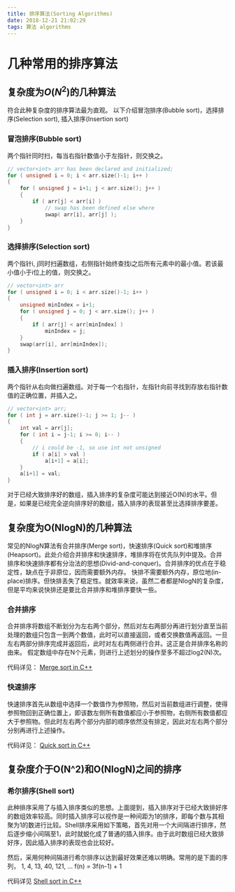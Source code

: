 ```yaml
---
title: 排序算法(Sorting Algorithms)
date: 2018-12-21 21:02:29
tags: 算法 algorithms
---
```


# 几种常用的排序算法 #

<!-- more -->
## 复杂度为$O(N^2)$的几种算法 ##
符合此种复杂度的排序算法最为直观。
以下介绍冒泡排序(Bubble sort)，选择排序(Selection sort), 插入排序(Insertion sort)
### 冒泡排序(Bubble sort) ###
两个指针同时扫，每当右指针数值小于左指针，则交换之。
```c++
// vector<int> arr has been declared and initialized;
for ( unsigned i = 0; i < arr.size()-1; i++ )
{
    for ( unsigned j = i+1; j < arr.size(); j++ )
    {
        if ( arr[j] < arr[i] )
            // swap has been defined else where
            swap( arr[i], arr[j] );
    }
}
```

### 选择排序(Selection sort) ###
两个指针i, j同时扫遍数组，右侧指针始终查找i之后所有元素中的最小值。若该最小值小于i位上的值，则交换之。
```c++
// vector<int> arr
for ( unsigned i = 0; i < arr.size()-1; i++ )
{
    unsigned minIndex = i+1;
    for ( unsigned j = 0; j < arr.size(); j++ )
    {
        if ( arr[j] < arr[minIndex] )
            minIndex = j;
    }
    swap(arr[i], arr[minIndex]);
}
```

### 插入排序(Insertion sort) ###
两个指针从右向做扫遍数组。对于每一个右指针，左指针向前寻找到存放右指针数值的正确位置，并插入之。
```c++
// vector<int> arr;
for ( int j = arr.size()-1; j >= 1; j-- )
{
    int val = arr[j];
    for ( int i = j-1; i >= 0; i-- )
    {
        // i could be -1, so use int not unsigned
        if ( a[i] > val )
            a[i+1] = a[i];
    }
    a[i+1] = val;
}

```
对于已经大致排序好的数组，插入排序的复杂度可能达到接近O(N)的水平。但是，如果是已经完全逆向排序好的数组，插入排序的表现甚至比选择排序要差。


## 复杂度为O(NlogN)的几种算法 ##
常见的NlogN算法有合并排序(Merge sort)，快速排序(Quick sort)和堆排序(Heapsort)。此处介绍合并排序和快速排序，堆排序将在优先队列中提及。合并排序和快速排序都有分治法的思想(Divid-and-conquer)。合并排序的优点在于稳定性，缺点在于非原位，因而需要额外内存。 快排不需要额外内存，原位地(in-place)排序。但快排丢失了稳定性。就效率来说，虽然二者都是NlogN的复杂度，但是平均来说快排还是要比合并排序和堆排序要快一些。

### 合并排序 ###
合并排序将数组不断划分为左右两个部分，然后对左右两部分再进行划分直至当前处理的数组只包含一到两个数值，此时可以直接返回，或者交换数值再返回。一旦左右两部分排序完成并返回后，此时对左右两侧进行合并。这正是合并排序名称的由来。
假定数组中存在N个元素，则进行上述划分的操作至多不超过log2(N)次。

代码详见：
[Merge sort in C++](https://github.com/yanghan234/algorithm-on-coursera/blob/master/Week3/Merge_Sort.cpp)

### 快速排序 ###
快速排序首先从数组中选择一个数值作为参照物，然后对当前数组进行调整，使得参照物回到正确位置上，即该数左侧所有数值都应小于参照物，右侧所有数值都应大于参照物。但此时左右两个部分内部的顺序依然没有排定，因此对左右两个部分分别再进行上述操作。

代码详见：
[Quick sort in C++](https://github.com/yanghan234/algorithm-on-coursera/blob/master/Week3/Quick_Sort.cpp)

## 复杂度介于O(N^2)和O(NlogN)之间的排序 ##
### 希尔排序(Shell sort) ###
此种排序采用了与插入排序类似的思想。上面提到，插入排序对于已经大致排好序的数组效率较高。同时插入排序可以视作是一种间距为1的排序，即每个数与其相聚为1的数进行比较。Shell排序采用如下策略，首先对用一个大间隔进行排序，然后逐步缩小间隔至1，此时就蜕化成了普通的插入排序。由于此时数组已经大致排好序，因此插入排序的表现也会比较好。

然后，采用何种间隔进行希尔排序以达到最好效果还难以明确。常用的是下面的序列，
1, 4, 13, 40, 121, ...
f(n) = 3f(n-1) + 1

代码详见
[Shell sort in C++](https://github.com/yanghan234/algorithm-on-coursera/blob/master/Week3/Shell_Sort.cpp)
